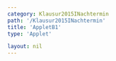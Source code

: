 ```yaml
---
category: Klausur2015INachtermin
path: '/Klausur2015INachtermin'
title: 'AppletB1'
type: 'Applet'

layout: nil
---
```

<link type="text/css" href="https://cdnjs.cloudflare.com/ajax/libs/jsxgraph/0.99.6/jsxgraph.css"><link rel="stylesheet" type="text/css" href="//cdnjs.cloudflare.com/ajax/libs/jsxgraph/0.99.7/jsxgraph.css" />
<div id="30152" class="jxgbox" style="width:500px; height:500px">
<script type="text/javascript">
    (function() {
	var board = JXG.JSXGraph.initBoard('30152', {
                boundingbox: [-15, 15, 15, -15],
                axis: true
                
            });
              
var f = x=> JXG.Math.pow(1.5, x+1)-2;
var pf = board.create('functiongraph', [f], {strokecolor:'black', strokeWidth:3});

var f2 = x=> -2/9*JXG.Math.pow(1.5, x)+2;
var pf2 = board.create('functiongraph', [f2], {strokecolor:'green', strokeWidth:3});

var A = board.create('glider', [pf], {color:'orange'});

var B = board.create('point', [function(){return A.X()}, function(){return -2/9*JXG.Math.pow(1.5, A.X())+2}]);

var M = board.create('midpoint', [A,B], {name:'M'});

var C = board.create('point', [function(){return 3+M.X()}, function(){return M.Y()}]);

var AB = board.create('line', [A,B], {straightFirst:false, straightLast:false});
var AC = board.create('line', [A,C], {straightFirst:false, straightLast:false});
var BC = board.create('line', [B,C], {straightFirst:false, straightLast:false});

var MC = board.create('line', [M,C], {straightFirst:false, straightLast:false});

board.create('text', [-3,-3,'f1(x)']);

board.create('text', [-3,3,'f2(x)']);
board.create('text', [-10,5,'AnBn=']
board.create('text', [-9,5, function(){return B.Y()-A.Y()}]);
})()
  </script>
  </div>
